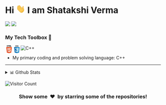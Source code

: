 # Hi <img src="https://raw.githubusercontent.com/ABSphreak/ABSphreak/master/gifs/Hi.gif" width="30px"> I am Shatakshi Verma
[<img height="30" src="https://img.shields.io/badge/twitter-%231DA1F2.svg?&style=for-the-badge&logo=twitter&logoColor=white" />](https://twitter.com/@shatakshi_024)
[<img height="30" src="https://img.shields.io/badge/linkedin-blue.svg?&style=for-the-badge&logo=linkedin&logoColor=white" />](https://www.linkedin.com/in/shatakshi-verma-708426200)

### My Tech Toolbox 🧰

<p align="left">
<img src="https://i.pinimg.com/originals/99/f8/87/99f887833c475448723d3c9ac16c179b.png" alt="C++" width="40" height="40"/> 
<img align="left" alt="HTML5" width="25px" src="https://raw.githubusercontent.com/github/explore/80688e429a7d4ef2fca1e82350fe8e3517d3494d/topics/html/html.png" />
<img align="left" alt="CSS3" width="25px" src="https://raw.githubusercontent.com/github/explore/80688e429a7d4ef2fca1e82350fe8e3517d3494d/topics/css/css.png" />
</p>

* My primary coding and problem solving language: C++

---
<details>
<summary>📊 Github Stats</summary>

<p align="center"> <img src="https://github-readme-stats.vercel.app/api?username=Shatakshi-verma&show_icons=true&theme=gotham" alt="Shatakshi Verma | Stats" />

</details>


![Visitor Count](https://profile-counter.glitch.me/%7BShatakshi-verma%7D/count.svg)

[twitter]: https://twitter.com/@shatakshi_024
[gmail]: shatakshiverma388@gmail.com
[linkedin]:https://www.linkedin.com/in/shatakshi-verma-708426200
[Instagram]: https://www.instagram.com/shatakshi24verma

<h3 align="center">Show some &nbsp;❤️&nbsp; by starring some of the repositories!</h3>
